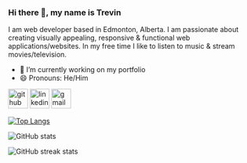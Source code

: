 ### Hi there 👋, my name is Trevin
I am web developer based in Edmonton, Alberta. I am passionate about creating visually appealing, responsive & functional web applications/websites. In my free time I like to listen to music & stream movies/television. 

- 🔭 I’m currently working on my portfolio 
- 😄 Pronouns: He/Him 


[<img src='https://cdn.jsdelivr.net/npm/simple-icons@3.0.1/icons/github.svg' alt='github' height='40'>](https://github.com/trevinshu)  [<img src='https://cdn.jsdelivr.net/npm/simple-icons@3.0.1/icons/linkedin.svg' alt='linkedin' height='40'>](https://www.linkedin.com/in/trevin-shu/)  [<img src='https://cdn.jsdelivr.net/npm/simple-icons@3.0.1/icons/gmail.svg' alt='gmail' height='40'>](trevinshu2008@gmail.com)  

[![Top Langs](https://github-readme-stats.vercel.app/api/top-langs/?username=trevinshu)](https://github.com/anuraghazra/github-readme-stats)

![GitHub stats](https://github-readme-stats.vercel.app/api?username=trevinshu&show_icons=true)  

![GitHub streak stats](https://github-readme-streak-stats.herokuapp.com/?user=trevinshu)  

